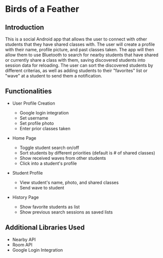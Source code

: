 # Birds of a Feather

## Introduction
This is a social Android app that allows the user to connect with other students that they have shared classes with. The user will create a profile with their name, profile picture, and past classes taken. The app will then allow them to use Bluetooth to search for nearby students that have shared or currently share a class with them, saving discovered students into session data for reloading. The user can sort the discovered students by different criterias, as well as adding students to their "favorites" list or "wave" at a student to send them a notification. 

## Functionalities
- User Profile Creation
  - Google login integration
  - Set username
  - Set profile photo
  - Enter prior classes taken

- Home Page
  - Toggle student search on/off
  - Sort students by different priorities (default is # of shared classes)
  - Show received waves from other students
  - Click into a student's profile
 
- Student Profile
  - View student's name, photo, and shared classes
  - Send wave to student

- History Page
  - Show favorite students as list
  - Show previous search sessions as saved lists
 
 ## Additional Libraries Used
 - Nearby API
 - Room API
 - Google Login Integration
